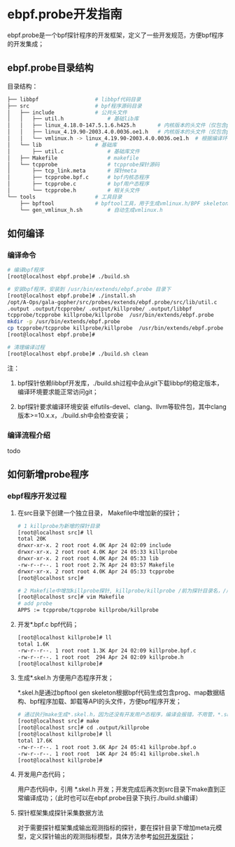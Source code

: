 # ebpf.probe开发指南

ebpf.probe是一个bpf探针程序的开发框架，定义了一些开发规范，方便bpf程序的开发集成；

## ebpf.probe目录结构

目录结构：

```sh
├── libbpf					# libbpf代码目录
├── src						# bpf程序源码目录
│   ├── include				# 公共头文件
│   │   ├── util.h				# 基础lib库
│   │   ├── linux_4.18.0-147.5.1.6.h425.h		# 内核版本的头文件（仅包含probe使用相关）
│   │   ├── linux_4.19.90-2003.4.0.0036.oe1.h	# 内核版本的头文件（仅包含probe使用相关）
│   │   └── vmlinux.h -> linux_4.19.90-2003.4.0.0036.oe1.h	# 根据编译环境生成的vmlinux.h
│   └── lib					# 基础库
│       ├── util.c				# 基础库文件
│   ├── Makefile				# makefile
│   └── tcpprobe				# tcpprobe探针源码
│       ├── tcp_link.meta		# 探针meta
│       ├── tcpprobe.bpf.c		# bpf内核态程序
│       ├── tcpprobe.c			# bpf用户态程序
│       └── tcpprobe.h			# 相关头文件
└── tools					# 工具目录
    ├── bpftool				# bpftool工具，用于生成vmlinux.h/BPF skeletons头文件
    └── gen_vmlinux_h.sh		# 自动生成vmlinux.h
```
## 如何编译

### 编译命令

```sh
# 编译bpf程序
[root@localhost ebpf.probe]# ./build.sh

# 安装bpf程序，安装到 /usr/bin/extends/ebpf.probe 目录下
[root@localhost ebpf.probe]# ./install.sh
/opt/A-Ops/gala-gopher/src/probes/extends/ebpf.probe/src/lib/util.c
.output .output/tcpprobe/ .output/killprobe/ .output/libbpf
tcpprobe/tcpprobe killprobe/killprobe  /usr/bin/extends/ebpf.probe
mkdir -p /usr/bin/extends/ebpf.probe
cp tcpprobe/tcpprobe killprobe/killprobe  /usr/bin/extends/ebpf.probe
[root@localhost ebpf.probe]#

# 清理编译过程
[root@localhost ebpf.probe]# ./build.sh clean
```

注：

1. bpf探针依赖libbpf开发库，./build.sh过程中会从git下载libbpf的稳定版本，编译环境要求能正常访问git；

2. bpf探针要求编译环境安装 elfutils-devel、clang、llvm等软件包，其中clang版本>=10.x.x，./build.sh中会检查安装；

### 编译流程介绍

todo

## 如何新增probe程序

### ebpf程序开发过程

1. 在src目录下创建一个独立目录， Makefile中增加新的探针；

   ```sh
   # 1 killprobe为新增的探针目录
   [root@localhost src]# ll
   total 20K
   drwxr-xr-x. 2 root root 4.0K Apr 24 02:09 include
   drwxr-xr-x. 2 root root 4.0K Apr 24 05:33 killprobe
   drwxr-xr-x. 2 root root 4.0K Apr 24 05:33 lib
   -rw-r--r--. 1 root root 2.7K Apr 24 03:57 Makefile
   drwxr-xr-x. 2 root root 4.0K Apr 24 05:33 tcpprobe
   [root@localhost src]#
   
   # 2 Makefile中增加killprobe探针, killprobe/killprobe /前为探针目录名，/后为探针可执行程序名，与*.bpf.c的*名称一致；
   [root@localhost src]# vim Makefile
   # add probe
   APPS := tcpprobe/tcpprobe killprobe/killprobe
   ```

2. 开发*.bpf.c bpf代码；

   ```sh
   [root@localhost killprobe]# ll
   total 1.6K
   -rw-r--r--. 1 root root 1.3K Apr 24 02:09 killprobe.bpf.c
   -rw-r--r--. 1 root root  294 Apr 24 02:09 killprobe.h
   [root@localhost killprobe]#
   ```

3. 生成*.skel.h 方便用户态程序开发；

   *.skel.h是通过bpftool gen skeleton根据bpf代码生成包含prog、map数据结构、bpf程序加载、卸载等API的头文件，方便bpf程序开发；

   ```sh
   # 通过执行make生成*.skel.h，因为还没有开发用户态程序，编译会报错，不用管，*.skel.h在.output/killprobe下；
   [root@localhost src]# make
   [root@localhost src]# cd .output/killprobe
   [root@localhost killprobe]# ll
   total 17.6K
   -rw-r--r--. 1 root root 3.6K Apr 24 05:41 killprobe.bpf.o
   -rw-r--r--. 1 root root  14K Apr 24 05:41 killprobe.skel.h
   [root@localhost killprobe]#
   ```

4. 开发用户态代码；

   用户态代码中，引用 *.skel.h 开发；开发完成后再次到src目录下make直到正常编译成功；（此时也可以在ebpf.probe目录下执行./build.sh编译）

5. 探针框架集成探针采集数据方法

   对于需要探针框架集成输出观测指标的探针，要在探针目录下增加meta元模型，定义探针输出的观测指标模型，具体方法参考[如何开发探针](../../../../doc/how_to_add_probe.md)；